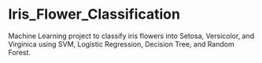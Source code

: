 # Iris_Flower_Classification
Machine Learning project to classify iris flowers into Setosa, Versicolor, and Virginica using SVM, Logistic Regression, Decision Tree, and Random Forest.
